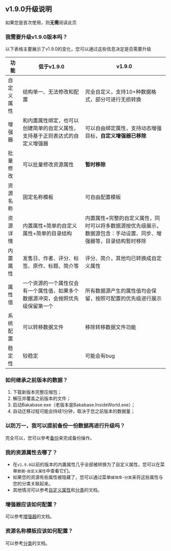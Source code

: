 ## v1.9.0升级说明 <!-- {docsify-ignore} -->

如果您是首次使用，则**无需**阅读此页

### 我需要升级v1.9.0版本吗？

以下表格主要展示了v1.9.0的变化，您可以通过这些信息决定是否需要升级

| 功能 | 低于v1.9.0 | v1.9.0 |
| ------------- | ------------- | ------------- |
| 自定义属性 | 结构单一、无法修改和配置 | 完全自定义，支持10+种数据格式，部分可进行无损转换 |
| 增强器 | 和内置属性绑定，也可以创建简单的自定义属性，支持基于正则表达式的自定义增强器 | 可以自由绑定属性，支持动态增强目标，**自定义增强器已移除** |
| 批量修改 | 可以批量修改资源属性 | **暂时移除** |
| 资源名称 | 固定名称模板 | 可自由配置模板 |
| 资源详情 | 内置属性+简单的自定义属性+简单的目录结构 | 内置属性+完整的自定义属性，同时可以将多数据源按优先级展示，数据源包含：手动设置、同步、增强器等，目录结构暂时移除 |
| 内置属性 | 发售日、作者、评分、标签、原作、标题、简介等 | 评分、简介，其他均已转换成自定义属性 |
| 属性值 | 一个资源的一个属性仅会有一个属性值，如果多个数据源冲突，会按照优先级保留第一个 | 所有数据源产生的属性值均会保留，按照可配置的优先级进行展示 |
| 系统配置 | 可以转移数据文件 | 移除转移数据文件功能 |
| 稳定性 | 较稳定 | 可能会有bug |

### 如何继承之前版本的数据？

1. 下载新版本完整压缩包；
2. 解压并覆盖之前版本的文件；
3. 启动Bakabase.exe（老版本是Bakabase.InsideWorld.exe）；
4. 自动迁移过程可能会持续1分钟，取决于您之前版本的数据量；

### 以防万一，我可以提前备份一份数据再进行升级吗？

完全可以，您可以參考[备份](/guide/common#备份)来完成备份操作。

### 我的资源属性去哪了？

+ 在`v1.9.0`以前的版本的内置属性几乎全部被转换为了自定义属性，您可以在菜单`数据`-`自定义属性`中查看它们。
+ 如果您的资源有些属性被隐藏了，您可以通过菜单`媒体库`-`分类`来将这些属性与您的分类关联起来。
+ 其他情况可以参考[自定义属性](/guide/custom-property)和[分类](/guide/category)的文档。

### 增强器应该如何配置？

可以参考[增强器](/guide/enhancer)的文档。

### 资源名称模板应该如何配置？

可以参考[分类](/guide/category?id=名称展示模板)的文档。